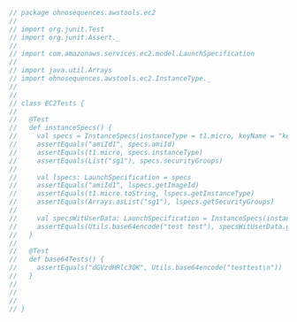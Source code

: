 
```scala
// package ohnosequences.awstools.ec2
//
// import org.junit.Test
// import org.junit.Assert._
//
// import com.amazonaws.services.ec2.model.LaunchSpecification
//
// import java.util.Arrays
// import ohnosequences.awstools.ec2.InstanceType._
//
//
// class EC2Tests {
//
//   @Test
//   def instanceSpecs() {
//     val specs = InstanceSpecs(instanceType = t1.micro, keyName = "keyName", securityGroups = List("sg1"), amiId = "amiId1")
//     assertEquals("amiId1", specs.amiId)
//     assertEquals(t1.micro, specs.instanceType)
//     assertEquals(List("sg1"), specs.securityGroups)
//
//     val lspecs: LaunchSpecification = specs
//     assertEquals("amiId1", lspecs.getImageId)
//     assertEquals(t1.micro.toString, lspecs.getInstanceType)
//     assertEquals(Arrays.asList("sg1"), lspecs.getSecurityGroups)
//
//     val specsWitUserData: LaunchSpecification = InstanceSpecs(instanceType = t1.micro, keyName = "keyName", securityGroups = List("sg1"), amiId = "amiId1", userData = "test test")
//     assertEquals(Utils.base64encode("test test"), specsWitUserData.getUserData)
//   }
//
//   @Test
//   def base64Tests() {
//     assertEquals("dGVzdHRlc3QK", Utils.base64encode("testtest\n"))
//   }
//
//
//
// }

```




[test/scala/ohnosequences/awstools/RegionTests.scala]: RegionTests.scala.md
[test/scala/ohnosequences/awstools/S3Tests.scala]: S3Tests.scala.md
[test/scala/ohnosequences/awstools/EC2Tests.scala]: EC2Tests.scala.md
[test/scala/ohnosequences/awstools/SQSTests.scala]: SQSTests.scala.md
[test/scala/ohnosequences/awstools/AWSClients.scala]: AWSClients.scala.md
[main/scala/ohnosequences/benchmark/Benchmark.scala]: ../../../../main/scala/ohnosequences/benchmark/Benchmark.scala.md
[main/scala/ohnosequences/logging/Logger.scala]: ../../../../main/scala/ohnosequences/logging/Logger.scala.md
[main/scala/ohnosequences/logging/S3Logger.scala]: ../../../../main/scala/ohnosequences/logging/S3Logger.scala.md
[main/scala/ohnosequences/awstools/ec2/AMI.scala]: ../../../../main/scala/ohnosequences/awstools/ec2/AMI.scala.md
[main/scala/ohnosequences/awstools/ec2/Filters.scala]: ../../../../main/scala/ohnosequences/awstools/ec2/Filters.scala.md
[main/scala/ohnosequences/awstools/ec2/package.scala]: ../../../../main/scala/ohnosequences/awstools/ec2/package.scala.md
[main/scala/ohnosequences/awstools/ec2/EC2.scala]: ../../../../main/scala/ohnosequences/awstools/ec2/EC2.scala.md
[main/scala/ohnosequences/awstools/ec2/InstanceSpecs.scala]: ../../../../main/scala/ohnosequences/awstools/ec2/InstanceSpecs.scala.md
[main/scala/ohnosequences/awstools/ec2/LaunchSpecs.scala]: ../../../../main/scala/ohnosequences/awstools/ec2/LaunchSpecs.scala.md
[main/scala/ohnosequences/awstools/ec2/InstanceType.scala]: ../../../../main/scala/ohnosequences/awstools/ec2/InstanceType.scala.md
[main/scala/ohnosequences/awstools/sqs/SQS.scala]: ../../../../main/scala/ohnosequences/awstools/sqs/SQS.scala.md
[main/scala/ohnosequences/awstools/sqs/Queue.scala]: ../../../../main/scala/ohnosequences/awstools/sqs/Queue.scala.md
[main/scala/ohnosequences/awstools/autoscaling/AutoScalingGroup.scala]: ../../../../main/scala/ohnosequences/awstools/autoscaling/AutoScalingGroup.scala.md
[main/scala/ohnosequences/awstools/autoscaling/PurchaseModel.scala]: ../../../../main/scala/ohnosequences/awstools/autoscaling/PurchaseModel.scala.md
[main/scala/ohnosequences/awstools/autoscaling/AutoScaling.scala]: ../../../../main/scala/ohnosequences/awstools/autoscaling/AutoScaling.scala.md
[main/scala/ohnosequences/awstools/autoscaling/LaunchConfiguration.scala]: ../../../../main/scala/ohnosequences/awstools/autoscaling/LaunchConfiguration.scala.md
[main/scala/ohnosequences/awstools/s3/S3.scala]: ../../../../main/scala/ohnosequences/awstools/s3/S3.scala.md
[main/scala/ohnosequences/awstools/sns/SNS.scala]: ../../../../main/scala/ohnosequences/awstools/sns/SNS.scala.md
[main/scala/ohnosequences/awstools/sns/Topic.scala]: ../../../../main/scala/ohnosequences/awstools/sns/Topic.scala.md
[main/scala/ohnosequences/awstools/regions/Region.scala]: ../../../../main/scala/ohnosequences/awstools/regions/Region.scala.md
[main/scala/ohnosequences/awstools/utils/DynamoDBUtils.scala]: ../../../../main/scala/ohnosequences/awstools/utils/DynamoDBUtils.scala.md
[main/scala/ohnosequences/awstools/utils/AutoScalingUtils.scala]: ../../../../main/scala/ohnosequences/awstools/utils/AutoScalingUtils.scala.md
[main/scala/ohnosequences/awstools/utils/SQSUtils.scala]: ../../../../main/scala/ohnosequences/awstools/utils/SQSUtils.scala.md
[main/scala/ohnosequences/awstools/AWSClients.scala]: ../../../../main/scala/ohnosequences/awstools/AWSClients.scala.md
[main/scala/ohnosequences/awstools/dynamodb/DynamoDBUtils.scala]: ../../../../main/scala/ohnosequences/awstools/dynamodb/DynamoDBUtils.scala.md
